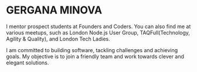 # GERGANA MINOVA
I mentor prospect students at Founders and Coders. You can also find me at various meetups, such as London Node.js User Group, TAQFull(Technology, Agility & Quality), and London Tech Ladies.

I am committed to building software, tackling challenges and achieving goals. My objective is to join a friendly team and work towards clever and elegant solutions.
